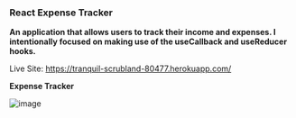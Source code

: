 ### React Expense Tracker 

**An application that allows users to track their income and expenses.  I intentionally focused on making use of the useCallback and useReducer hooks.**

Live Site: https://tranquil-scrubland-80477.herokuapp.com/

**Expense Tracker**

![image](https://user-images.githubusercontent.com/69797257/112969948-a14ed080-9145-11eb-9124-ab2e775aeeeb.png)
